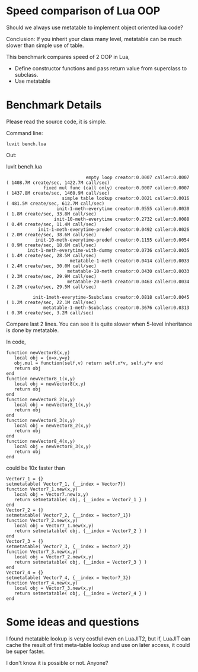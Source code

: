 Speed comparison of Lua OOP
====
Should we always use metatable to implement object oriented lua code?

Conclusion: If you inherit your class many level, metatable can be much slower than simple use of table.

This benchmark compares speed of 2 OOP in Lua,

 - Define constructor functions and pass return value from superclass to subclass.
 - Use metatable 

  
Benchmark Details
====
Please read the source code, it is simple.


Command line:

    luvit bench.lua
    
Out:

luvit bench.lua


                                  empty loop creator:0.0007 caller:0.0007 ( 1408.7M create/sec, 1422.7M call/sec)
                  fixed mul func (call only) creator:0.0007 caller:0.0007 ( 1437.8M create/sec, 1460.9M call/sec)
                         simple table lookup creator:0.0021 caller:0.0016 ( 481.5M create/sec, 612.7M call/sec)
                       init-1-meth-everytime creator:0.0555 caller:0.0030 ( 1.8M create/sec, 33.8M call/sec)
                      init-10-meth-everytime creator:0.2732 caller:0.0088 ( 0.4M create/sec, 11.4M call/sec)
                init-1-meth-everytime-predef creator:0.0492 caller:0.0026 ( 2.0M create/sec, 38.6M call/sec)
               init-10-meth-everytime-predef creator:0.1155 caller:0.0054 ( 0.9M create/sec, 18.6M call/sec)
            init-1-meth-everytime-with-dummy creator:0.0736 caller:0.0035 ( 1.4M create/sec, 28.5M call/sec)
                            metatable-1-meth creator:0.0414 caller:0.0033 ( 2.4M create/sec, 30.0M call/sec)
                           metatable-10-meth creator:0.0430 caller:0.0033 ( 2.3M create/sec, 29.9M call/sec)
                           metatable-20-meth creator:0.0463 caller:0.0034 ( 2.2M create/sec, 29.5M call/sec)
                           
              init-1meth-everytime-5subclass creator:0.0818 caller:0.0045 ( 1.2M create/sec, 22.1M call/sec)                       
                  metatable-1-meth-5subclass creator:0.3676 caller:0.0313 ( 0.3M create/sec, 3.2M call/sec)   


Compare last 2 lines. You can see it is quite slower when 5-level inheritance is done by metatable.

In code,

    function newVector8(x,y)
       local obj = {x=x,y=y}
       obj.mul = function(self,v) return self.x*v, self.y*v end      
       return obj
    end
    function newVector8_1(x,y)
       local obj = newVector8(x,y)
       return obj
    end
    function newVector8_2(x,y)
       local obj = newVector8_1(x,y)
       return obj
    end
    function newVector8_3(x,y)
       local obj = newVector8_2(x,y)
       return obj
    end
    function newVector8_4(x,y)
       local obj = newVector8_3(x,y)
       return obj
    end
    
could be 10x faster than

    Vector7_1 = {}
    setmetatable( Vector7_1, {__index = Vector7})
    function Vector7_1.new(x,y)
       local obj = Vector7.new(x,y)
       return setmetatable( obj, {__index = Vector7_1 } )
    end
    Vector7_2 = {}
    setmetatable( Vector7_2, {__index = Vector7_1})
    function Vector7_2.new(x,y)
       local obj = Vector7_1.new(x,y)
       return setmetatable( obj, {__index = Vector7_2 } )
    end
    Vector7_3 = {}
    setmetatable( Vector7_3, {__index = Vector7_2})
    function Vector7_3.new(x,y)
       local obj = Vector7_2.new(x,y)
       return setmetatable( obj, {__index = Vector7_3 } )
    end
    Vector7_4 = {}
    setmetatable( Vector7_4, {__index = Vector7_3})
    function Vector7_4.new(x,y)
       local obj = Vector7_3.new(x,y)
       return setmetatable( obj, {__index = Vector7_4 } )
    end



Some ideas and questions
====
I found metatable lookup is very costful even on LuaJIT2,
but if, LuaJIT can cache the result of first meta-table lookup and use on later access,
it could be super faster. 

I don't know it is possible or not. Anyone?

